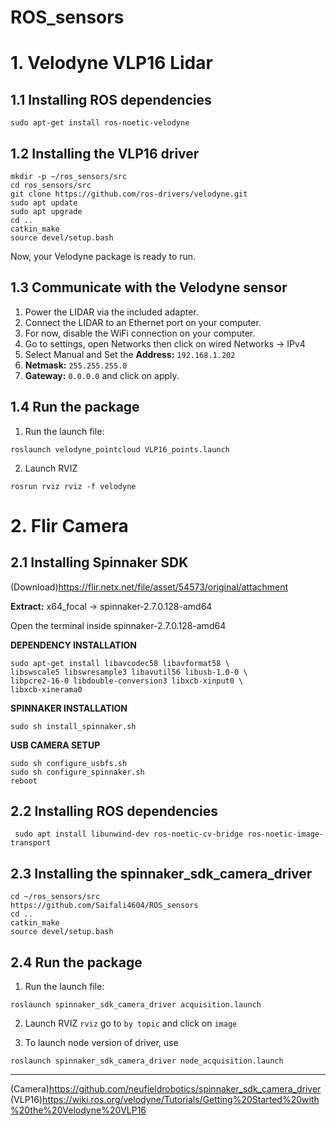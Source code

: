# ROS_sensors
# 1. Velodyne VLP16 Lidar
## 1.1 Installing ROS dependencies

```sudo apt-get install ros-noetic-velodyne```

## 1.2 Installing the VLP16 driver
```
mkdir -p ~/ros_sensors/src
cd ros_sensors/src
git clone https://github.com/ros-drivers/velodyne.git
sudo apt update
sudo apt upgrade
cd ..
catkin_make
source devel/setup.bash
```
Now, your Velodyne package is ready to run.

## 1.3 Communicate with the Velodyne sensor
1. Power the LIDAR via the included adapter.
2. Connect the LIDAR to an Ethernet port on your computer.
3. For now, disable the WiFi connection on your computer.
4. Go to settings, open Networks then click on wired Networks -> IPv4
5. Select Manual and  Set the **Address:** ```192.168.1.202```
6. **Netmask:** ```255.255.255.0```
7. **Gateway:** ```0.0.0.0``` and click on apply.

## 1.4 Run the package
1. Run the launch file:
```
roslaunch velodyne_pointcloud VLP16_points.launch
```
2. Launch RVIZ
```
rosrun rviz rviz -f velodyne
```

# 2. Flir Camera

## 2.1 Installing Spinnaker SDK 

(Download)https://flir.netx.net/file/asset/54573/original/attachment

**Extract:** x64_focal -> spinnaker-2.7.0.128-amd64 

Open the terminal inside spinnaker-2.7.0.128-amd64

**DEPENDENCY INSTALLATION**
```
sudo apt-get install libavcodec58 libavformat58 \
libswscale5 libswresample3 libavutil56 libusb-1.0-0 \
libpcre2-16-0 libdouble-conversion3 libxcb-xinput0 \
libxcb-xinerama0
```
**SPINNAKER INSTALLATION**

```sudo sh install_spinnaker.sh```

**USB CAMERA SETUP**
```
sudo sh configure_usbfs.sh
sudo sh configure_spinnaker.sh
reboot
```

## 2.2 Installing ROS dependencies
``` sudo apt install libunwind-dev ros-noetic-cv-bridge ros-noetic-image-transport```

## 2.3 Installing the spinnaker_sdk_camera_driver
```
cd ~/ros_sensors/src
https://github.com/Saifali4604/ROS_sensors
cd ..
catkin_make
source devel/setup.bash
```

## 2.4 Run the package
1. Run the launch file:
```
roslaunch spinnaker_sdk_camera_driver acquisition.launch
```
2. Launch RVIZ
```rviz``` go to ```by topic``` and click on ```image```

3. To launch node version of driver, use 
```
roslaunch spinnaker_sdk_camera_driver node_acquisition.launch
```
---
(Camera)https://github.com/neufieldrobotics/spinnaker_sdk_camera_driver
(VLP16)https://wiki.ros.org/velodyne/Tutorials/Getting%20Started%20with%20the%20Velodyne%20VLP16
